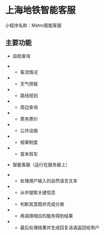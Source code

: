 # 上海地铁智能客服

小程序名称：Metro智能客服


## 主要功能

- 自助查询
- - 客流情况
- - 天气预报
- - 路线规划
- - 周边查询
- - 票务票价
- - 公共设施
- - 规章制度
- - 首末班车

- 智能客服（运行在服务器上）
- - 处理用户输入的自然语言文本
- - 从中提取关键信息
- - 判断其意图并完成分类
- - 再调用相应的服务得到结果
- - 最后处理结果并生成回复话语返回给用户


